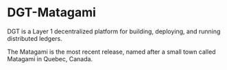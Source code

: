 # DGT-Matagami

DGT is a Layer 1 decentralized platform for building, deploying, and running distributed ledgers.

The Matagami is the most recent release, named after a small town called Matagami in Quebec, Canada.
